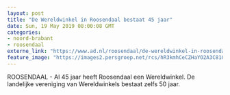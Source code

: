```yaml
---
layout: post
title: "De Wereldwinkel in Roosendaal bestaat 45 jaar"
date: Sun, 19 May 2019 08:00:08 GMT
categories: 
- noord-brabant 
- roosendaal 
externe_link: "https://www.ad.nl/roosendaal/de-wereldwinkel-in-roosendaal-bestaat-45-jaar~abeda83b/"
feature_image: "https://images2.persgroep.net/rcs/hR3kmhCeCZHaYO2A3C81GMIl3X0/diocontent/147590242/_fitwidth/400/?appId=21791a8992982cd8da851550a453bd7f&quality=0.7"
---
```


ROOSENDAAL - Al 45 jaar heeft Roosendaal een Wereldwinkel. De landelijke vereniging van Wereldwinkels bestaat zelfs 50 jaar.
